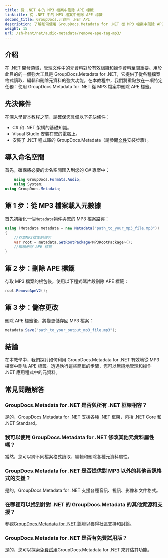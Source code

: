 ```yaml
---
title: 從 .NET 中的 MP3 檔案中刪除 APE 標籤
linktitle: 從 .NET 中的 MP3 檔案中刪除 APE 標籤
second_title: GroupDocs.元資料 .NET API
description: 了解如何使用 GroupDocs.Metadata for .NET 從 MP3 檔案中刪除 APE 標籤。輕鬆管理 .NET 應用程式中的元資料。
weight: 15
url: /zh-hant/net/audio-metadata/remove-ape-tag-mp3/
---
```

## 介紹
在 .NET 開發領域，管理文件中的元資料對於有效組織和操作資料至關重要。用於此目的的一個強大工具是 GroupDocs.Metadata for .NET，它提供了從各種檔案格式讀取、編輯和刪除元資料的強大功能。在本教程中，我們將重點放在一項特定任務：使用 GroupDocs.Metadata for .NET 從 MP3 檔案中刪除 APE 標籤。 
## 先決條件
在深入學習本教程之前，請確保您具備以下先決條件：
- C# 和 .NET 架構的基礎知識。
- Visual Studio 安裝在您的電腦上。
- 安裝了 .NET 程式庫的 GroupDocs.Metadata（請參閱[文件](https://tutorials.groupdocs.com/metadata/net/)安裝步驟）。

## 導入命名空間
首先，確保將必要的命名空間匯入到您的 C# 專案中：
```csharp
    using GroupDocs.Formats.Audio;
    using System;
using GroupDocs.Metadata;
```
## 第 1 步：從 MP3 檔案載入元數據
首先初始化一個`Metadata`物件與您的 MP3 檔案路徑：
```csharp
using (Metadata metadata = new Metadata("path_to_your_mp3_file.mp3"))
{
    //存取MP3檔案的根包
    var root = metadata.GetRootPackage<MP3RootPackage>();
    //繼續刪除 APE 標籤
}
```
## 第 2 步：刪除 APE 標籤
存取 MP3 檔案的根包後，使用以下程式碼片段刪除 APE 標籤：
```csharp
root.RemoveApeV2();
```
## 第 3 步：儲存更改
刪除 APE 標籤後，將變更儲存回 MP3 檔案：
```csharp
metadata.Save("path_to_your_output_mp3_file.mp3");
```

## 結論
在本教學中，我們探討如何利用 GroupDocs.Metadata for .NET 有效地從 MP3 檔案中刪除 APE 標籤。透過執行這些簡單的步驟，您可以無縫地管理和操作 .NET 應用程式中的元資料。

## 常見問題解答
### GroupDocs.Metadata for .NET 是否與所有 .NET 框架相容？
是的，GroupDocs.Metadata for .NET 支援各種 .NET 框架，包括 .NET Core 和 .NET Standard。
### 我可以使用 GroupDocs.Metadata for .NET 修改其他元資料屬性嗎？
當然，您可以跨不同檔案格式讀取、編輯和刪除各種元資料屬性。
### GroupDocs.Metadata for .NET 是否提供對 MP3 以外的其他音訊格式的支援？
是的，GroupDocs.Metadata for .NET 支援各種音訊、視訊、影像和文件格式。
### 在哪裡可以找到針對 .NET 的 GroupDocs.Metadata 的其他資源和支援？
參觀[GroupDocs.Metadata for .NET 論壇](https://forum.groupdocs.com/c/metadata/14)以獲得社區支持和討論。
### GroupDocs.Metadata for .NET 是否有免費試用版？
是的，您可以探索[免費試用](https://releases.groupdocs.com/)GroupDocs.Metadata for .NET 來評估其功能。